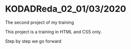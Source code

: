 # KODADReda_02_01/03/2020
The second project of my training

This project is a training in HTML and CSS only.

Step by step we go forward
